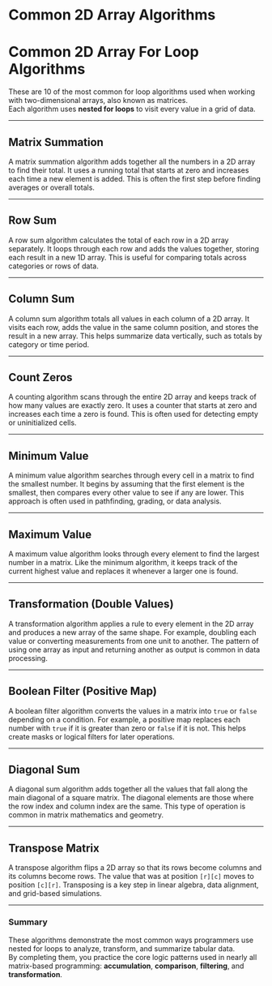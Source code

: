 # Common 2D Array Algorithms

# Common 2D Array For Loop Algorithms
These are 10 of the most common for loop algorithms used when working with two-dimensional arrays, also known as matrices.  
Each algorithm uses **nested for loops** to visit every value in a grid of data.

---

## Matrix Summation
A matrix summation algorithm adds together all the numbers in a 2D array to find their total. It uses a running total that starts at zero and increases each time a new element is added. This is often the first step before finding averages or overall totals.

---

## Row Sum
A row sum algorithm calculates the total of each row in a 2D array separately. It loops through each row and adds the values together, storing each result in a new 1D array. This is useful for comparing totals across categories or rows of data.

---

## Column Sum
A column sum algorithm totals all values in each column of a 2D array. It visits each row, adds the value in the same column position, and stores the result in a new array. This helps summarize data vertically, such as totals by category or time period.

---

## Count Zeros
A counting algorithm scans through the entire 2D array and keeps track of how many values are exactly zero. It uses a counter that starts at zero and increases each time a zero is found. This is often used for detecting empty or uninitialized cells.

---

## Minimum Value
A minimum value algorithm searches through every cell in a matrix to find the smallest number. It begins by assuming that the first element is the smallest, then compares every other value to see if any are lower. This approach is often used in pathfinding, grading, or data analysis.

---

## Maximum Value
A maximum value algorithm looks through every element to find the largest number in a matrix. Like the minimum algorithm, it keeps track of the current highest value and replaces it whenever a larger one is found.

---

## Transformation (Double Values)
A transformation algorithm applies a rule to every element in the 2D array and produces a new array of the same shape. For example, doubling each value or converting measurements from one unit to another. The pattern of using one array as input and returning another as output is common in data processing.

---

## Boolean Filter (Positive Map)
A boolean filter algorithm converts the values in a matrix into `true` or `false` depending on a condition. For example, a positive map replaces each number with `true` if it is greater than zero or `false` if it is not. This helps create masks or logical filters for later operations.

---

## Diagonal Sum
A diagonal sum algorithm adds together all the values that fall along the main diagonal of a square matrix. The diagonal elements are those where the row index and column index are the same. This type of operation is common in matrix mathematics and geometry.

---

## Transpose Matrix
A transpose algorithm flips a 2D array so that its rows become columns and its columns become rows. The value that was at position `[r][c]` moves to position `[c][r]`. Transposing is a key step in linear algebra, data alignment, and grid-based simulations.

---

### Summary
These algorithms demonstrate the most common ways programmers use nested for loops to analyze, transform, and summarize tabular data.  
By completing them, you practice the core logic patterns used in nearly all matrix-based programming: **accumulation**, **comparison**, **filtering**, and **transformation**.
